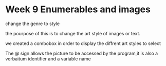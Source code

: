 # Week 9 Enumerables and images


change the genre to style


the pourpose of this is to change the art style of images or text.


we created a combobox in order to display the diffrent art styles to select



The @ sign allows the picture to be accessed by the program,it is also a verbaitum identifier and a variable name